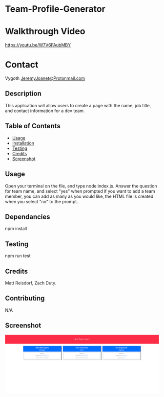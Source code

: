 # Team-Profile-Generator

# Walkthrough Video
https://youtu.be/W7V6FAubMBY

# Contact
Vygoth
JeremyJoanet@Protonmail.com

## Description
This application will allow users to create a page with the name, job title, and contact information for a dev team.

## Table of Contents
- [Usage](#Usage)
- [Installation](#Dependancies)
- [Testing](#Testing)
- [Credits](#Credits)
- [Screenshot](#Screenshot)

## Usage
Open your terminal on the file, and type node index.js. Answer the question for team name, and select "yes" when prompted if you want to add a team member, you can add as many as you would like, the HTML file is created when you select "no" to the prompt.

## Dependancies
npm install

## Testing
npm run test

## Credits
Matt Reisdorf, Zach Duty.

## Contributing
N/A

## Screenshot
![Screenshot](./assets/img/Screenshot.PNG)
